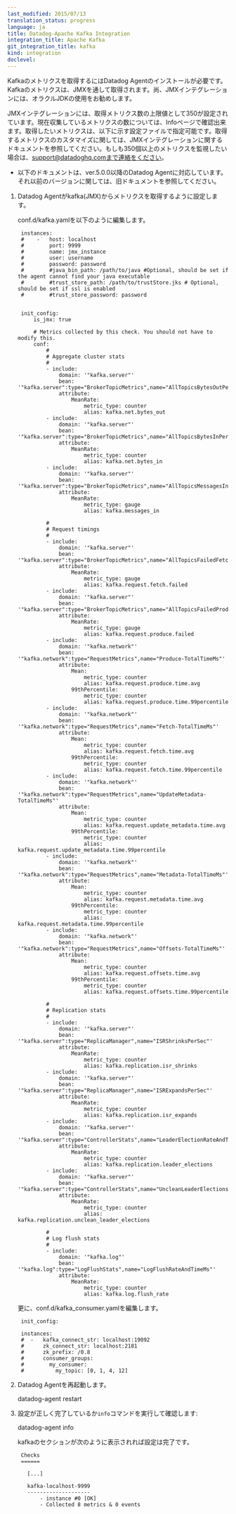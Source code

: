 ```yaml
---
last_modified: 2015/07/13
translation_status: progress
language: ja
title: Datadog-Apache Kafka Integration
integration_title: Apache Kafka
git_integration_title: kafka
kind: integration
doclevel:
---
```


Kafkaのメトリクスを取得するにはDatadog Agentのインストールが必要です。Kafkaのメトリクスは、JMXを通して取得されます。尚、JMXインテグレーションには、オラクルJDKの使用をお勧めします。

JMXインテグレーションには、取得メトリクス数の上限値として350が設定されています。現在収集しているメトリクスの数については、Infoページで確認出来ます。取得したいメトリクスは、以下に示す設定ファイルで指定可能です。取得するメトリクスのカスタマイズに関しては、JMXインテグレーションに関するドキュメントを参照してください。もしも350個以上のメトリクスを監視したい場合は、support@datadoghq.comまで連絡をください。

* 以下のドキュメントは、ver.5.0.0以降のDatadog Agentに対応しています。それ以前のバージョンに関しては、旧ドキュメントを参照してください。

1. Datadog Agentがkafka(JMX)からメトリクスを取得するように設定します。

    conf.d/kafka.yamlを以下のように編集します。

        instances:
        #    -   host: localhost
        #        port: 9999
        #        name: jmx_instance
        #        user: username
        #        password: password
        #        #java_bin_path: /path/to/java #Optional, should be set if the agent cannot find your java executable
        #        #trust_store_path: /path/to/trustStore.jks # Optional, should be set if ssl is enabled
        #        #trust_store_password: password


        init_config:
            is_jmx: true

            # Metrics collected by this check. You should not have to modify this.
            conf:
                #
                # Aggregate cluster stats
                #
                - include:
                    domain: '"kafka.server"'
                    bean: '"kafka.server":type="BrokerTopicMetrics",name="AllTopicsBytesOutPerSec"'
                    attribute:
                        MeanRate:
                            metric_type: counter
                            alias: kafka.net.bytes_out
                - include:
                    domain: '"kafka.server"'
                    bean: '"kafka.server":type="BrokerTopicMetrics",name="AllTopicsBytesInPerSec"'
                    attribute:
                        MeanRate:
                            metric_type: counter
                            alias: kafka.net.bytes_in
                - include:
                    domain: '"kafka.server"'
                    bean: '"kafka.server":type="BrokerTopicMetrics",name="AllTopicsMessagesInPerSec"'
                    attribute:
                        MeanRate:
                            metric_type: gauge
                            alias: kafka.messages_in

                #
                # Request timings
                #
                - include:
                    domain: '"kafka.server"'
                    bean: '"kafka.server":type="BrokerTopicMetrics",name="AllTopicsFailedFetchRequestsPerSec"'
                    attribute:
                        MeanRate:
                            metric_type: gauge
                            alias: kafka.request.fetch.failed
                - include:
                    domain: '"kafka.server"'
                    bean: '"kafka.server":type="BrokerTopicMetrics",name="AllTopicsFailedProduceRequestsPerSec"'
                    attribute:
                        MeanRate:
                            metric_type: gauge
                            alias: kafka.request.produce.failed
                - include:
                    domain: '"kafka.network"'
                    bean: '"kafka.network":type="RequestMetrics",name="Produce-TotalTimeMs"'
                    attribute:
                        Mean:
                            metric_type: counter
                            alias: kafka.request.produce.time.avg
                        99thPercentile:
                            metric_type: counter
                            alias: kafka.request.produce.time.99percentile
                - include:
                    domain: '"kafka.network"'
                    bean: '"kafka.network":type="RequestMetrics",name="Fetch-TotalTimeMs"'
                    attribute:
                        Mean:
                            metric_type: counter
                            alias: kafka.request.fetch.time.avg
                        99thPercentile:
                            metric_type: counter
                            alias: kafka.request.fetch.time.99percentile
                - include:
                    domain: '"kafka.network"'
                    bean: '"kafka.network":type="RequestMetrics",name="UpdateMetadata-TotalTimeMs"'
                    attribute:
                        Mean:
                            metric_type: counter
                            alias: kafka.request.update_metadata.time.avg
                        99thPercentile:
                            metric_type: counter
                            alias: kafka.request.update_metadata.time.99percentile
                - include:
                    domain: '"kafka.network"'
                    bean: '"kafka.network":type="RequestMetrics",name="Metadata-TotalTimeMs"'
                    attribute:
                        Mean:
                            metric_type: counter
                            alias: kafka.request.metadata.time.avg
                        99thPercentile:
                            metric_type: counter
                            alias: kafka.request.metadata.time.99percentile
                - include:
                    domain: '"kafka.network"'
                    bean: '"kafka.network":type="RequestMetrics",name="Offsets-TotalTimeMs"'
                    attribute:
                        Mean:
                            metric_type: counter
                            alias: kafka.request.offsets.time.avg
                        99thPercentile:
                            metric_type: counter
                            alias: kafka.request.offsets.time.99percentile

                #
                # Replication stats
                #
                - include:
                    domain: '"kafka.server"'
                    bean: '"kafka.server":type="ReplicaManager",name="ISRShrinksPerSec"'
                    attribute:
                        MeanRate:
                            metric_type: counter
                            alias: kafka.replication.isr_shrinks
                - include:
                    domain: '"kafka.server"'
                    bean: '"kafka.server":type="ReplicaManager",name="ISRExpandsPerSec"'
                    attribute:
                        MeanRate:
                            metric_type: counter
                            alias: kafka.replication.isr_expands
                - include:
                    domain: '"kafka.server"'
                    bean: '"kafka.server":type="ControllerStats",name="LeaderElectionRateAndTimeMs"'
                    attribute:
                        MeanRate:
                            metric_type: counter
                            alias: kafka.replication.leader_elections
                - include:
                    domain: '"kafka.server"'
                    bean: '"kafka.server":type="ControllerStats",name="UncleanLeaderElectionsPerSec"'
                    attribute:
                        MeanRate:
                            metric_type: counter
                            alias: kafka.replication.unclean_leader_elections

                #
                # Log flush stats
                #
                - include:
                    domain: '"kafka.log"'
                    bean: '"kafka.log":type="LogFlushStats",name="LogFlushRateAndTimeMs"'
                    attribute:
                        MeanRate:
                            metric_type: counter
                            alias: kafka.log.flush_rate

    更に、conf.d/kafka_consumer.yamlを編集します。

        init_config:

        instances:
        #  -   kafka_connect_str: localhost:19092
        #      zk_connect_str: localhost:2181
        #      zk_prefix: /0.8
        #      consumer_groups:
        #        my_consumer:
        #          my_topic: [0, 1, 4, 12]

2.  Datadog Agentを再起動します。

    datadog-agent restart

3. 設定が正しく完了しているか`info`コマンドを実行して確認します:

    datadog-agent info

    kafkaのセクションが次のように表示されれば設定は完了です。

        Checks
        ======

          [...]

          kafka-localhost-9999
          --------------------
              - instance #0 [OK]
              - Collected 8 metrics & 0 events
